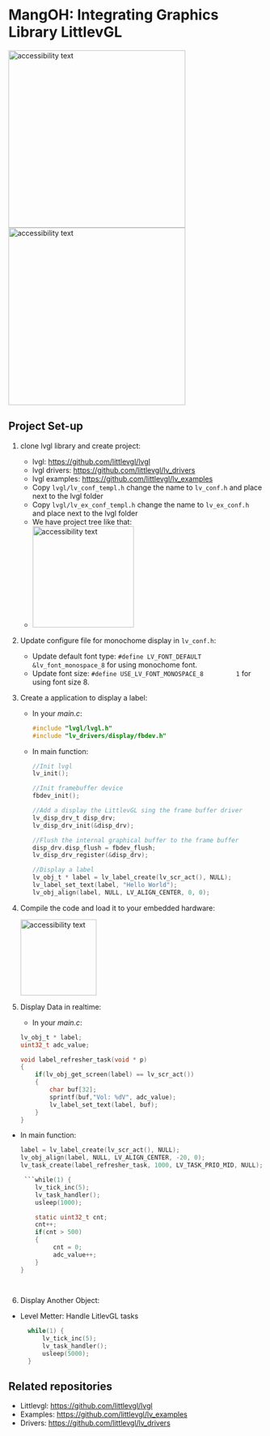 # MangOH: Integrating Graphics Library LittlevGL
<img src="https://user-images.githubusercontent.com/17214533/51513230-630a4800-1e3c-11e9-9d45-39a2c76c2663.jpg" width="350" alt="accessibility text">               <img src="https://user-images.githubusercontent.com/17214533/51510335-40256700-1e2f-11e9-8903-af65c5368326.jpg" width="350" alt="accessibility text">

## Project Set-up
1. clone lvgl library and create project:
    * lvgl: https://github.com/littlevgl/lvgl
    * lvgl drivers: https://github.com/littlevgl/lv_drivers
    * lvgl examples: https://github.com/littlevgl/lv_examples
    * Copy `lvgl/lv_conf_templ.h` change the name to `lv_conf.h` and place next to the lvgl folder
    * Copy `lvgl/lv_ex_conf_templ.h` change the name to `lv_ex_conf.h` and place next to the lvgl folder
    * We have project tree like that:
    * <img src="https://user-images.githubusercontent.com/17214533/51661409-612eb900-1fe3-11e9-9b20-0aaa71168f5f.png" width="200" alt="accessibility text"> 

2. Update configure file for monochome display in `lv_conf.h`:
   * Update default font type: `#define LV_FONT_DEFAULT        &lv_font_monospace_8` for using monochome font.
   * Update font size: `#define USE_LV_FONT_MONOSPACE_8         1` for using font size 8.
3. Create a application to display a label:
   * In your *main.c*: 
      ```c
      #include "lvgl/lvgl.h"
      #include "lv_drivers/display/fbdev.h"

   * In main function:
     
     ```c
     //Init lvgl 
     lv_init();
     
     //Init framebuffer device
     fbdev_init();
     
     //Add a display the LittlevGL sing the frame buffer driver
     lv_disp_drv_t disp_drv;
     lv_disp_drv_init(&disp_drv);
     
     //Flush the internal graphical buffer to the frame buffer
     disp_drv.disp_flush = fbdev_flush;
     lv_disp_drv_register(&disp_drv);
     
     //Display a label
     lv_obj_t * label = lv_label_create(lv_scr_act(), NULL);
     lv_label_set_text(label, "Hello World");
     lv_obj_align(label, NULL, LV_ALIGN_CENTER, 0, 0);
   
4. Compile the code and load it to your embedded hardware:

      <img src="https://user-images.githubusercontent.com/17214533/51663543-a6ee8000-1fe9-11e9-8416-18bc5bb6fce1.png" width="150" alt="accessibility text"> 
    
5. Display Data in realtime:
   * In your *main.c*:
   ```c
   lv_obj_t * label;
   uint32_t adc_value;

   void label_refresher_task(void * p)
   {
       if(lv_obj_get_screen(label) == lv_scr_act())
       {
           char buf[32];
           sprintf(buf,"Vol: %dV", adc_value);
           lv_label_set_text(label, buf);
       }
   }
   
  * In main function:
    ```c
    label = lv_label_create(lv_scr_act(), NULL);
    lv_obj_align(label, NULL, LV_ALIGN_CENTER, -20, 0);
    lv_task_create(label_refresher_task, 1000, LV_TASK_PRIO_MID, NULL);
    
     ```while(1) {
        lv_tick_inc(5);
        lv_task_handler();
        usleep(1000);

        static uint32_t cnt;
        cnt++;
        if(cnt > 500)
        {
             cnt = 0;
             adc_value++;
        }
    }
   
   
6. Display Another Object:
  * Level Metter:
  Handle LitlevGL tasks
    ```c
      while(1) {
          lv_tick_inc(5);
          lv_task_handler();
          usleep(5000);
      }


## Related repositories
* Littlevgl: https://github.com/littlevgl/lvgl
* Examples: https://github.com/littlevgl/lv_examples
* Drivers: https://github.com/littlevgl/lv_drivers

